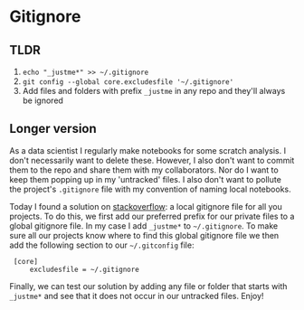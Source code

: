 # Gitignore

## TLDR
1. `echo "_justme*" >> ~/.gitignore`
2. `git config --global core.excludesfile '~/.gitignore'`
3. Add files and folders with prefix `_justme` in any repo and they'll always be ignored

## Longer version
As a data scientist I regularly make notebooks for some scratch analysis. I don't necessarily want to delete these. However, I also don't want to commit them to the repo and share them with my collaborators. Nor do I want to keep them popping up in my 'untracked' files. I also don't want to pollute the project's `.gitignore` file with my convention of naming local notebooks.

Today I found a solution on [stackoverflow](https://stackoverflow.com/a/22906950): a local gitignore file for all you projects. To do this, we first add our preferred prefix for our private files to a global gitignore file. In my case I add `_justme*` to `~/.gitignore`. To make sure all our projects know where to find this global gitignore file we then add the following section to our `~/.gitconfig` file:

```
 [core]
     excludesfile = ~/.gitignore
```

Finally, we can test our solution by adding any file or folder that starts with `_justme*` and see that it does not occur in our untracked files. Enjoy!
